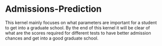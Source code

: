 # Admissions-Prediction
This kernel mainly focuses on what parameters are important for a student to get into a graduate school.  By the end of this kernel it will be clear of what are the scores required for different tests to have better admission chances and get into a good graduate school.
